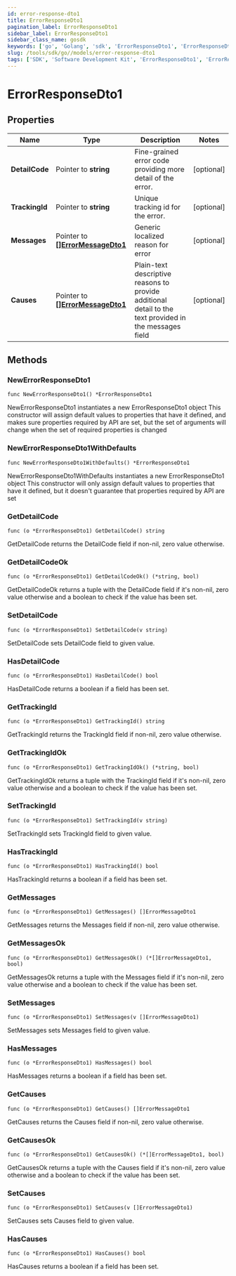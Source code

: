 ```yaml
---
id: error-response-dto1
title: ErrorResponseDto1
pagination_label: ErrorResponseDto1
sidebar_label: ErrorResponseDto1
sidebar_class_name: gosdk
keywords: ['go', 'Golang', 'sdk', 'ErrorResponseDto1', 'ErrorResponseDto1'] 
slug: /tools/sdk/go//models/error-response-dto1
tags: ['SDK', 'Software Development Kit', 'ErrorResponseDto1', 'ErrorResponseDto1']
---
```


# ErrorResponseDto1

## Properties

Name | Type | Description | Notes
------------ | ------------- | ------------- | -------------
**DetailCode** | Pointer to **string** | Fine-grained error code providing more detail of the error. | [optional] 
**TrackingId** | Pointer to **string** | Unique tracking id for the error. | [optional] 
**Messages** | Pointer to [**[]ErrorMessageDto1**](error-message-dto1) | Generic localized reason for error | [optional] 
**Causes** | Pointer to [**[]ErrorMessageDto1**](error-message-dto1) | Plain-text descriptive reasons to provide additional detail to the text provided in the messages field | [optional] 

## Methods

### NewErrorResponseDto1

`func NewErrorResponseDto1() *ErrorResponseDto1`

NewErrorResponseDto1 instantiates a new ErrorResponseDto1 object
This constructor will assign default values to properties that have it defined,
and makes sure properties required by API are set, but the set of arguments
will change when the set of required properties is changed

### NewErrorResponseDto1WithDefaults

`func NewErrorResponseDto1WithDefaults() *ErrorResponseDto1`

NewErrorResponseDto1WithDefaults instantiates a new ErrorResponseDto1 object
This constructor will only assign default values to properties that have it defined,
but it doesn't guarantee that properties required by API are set

### GetDetailCode

`func (o *ErrorResponseDto1) GetDetailCode() string`

GetDetailCode returns the DetailCode field if non-nil, zero value otherwise.

### GetDetailCodeOk

`func (o *ErrorResponseDto1) GetDetailCodeOk() (*string, bool)`

GetDetailCodeOk returns a tuple with the DetailCode field if it's non-nil, zero value otherwise
and a boolean to check if the value has been set.

### SetDetailCode

`func (o *ErrorResponseDto1) SetDetailCode(v string)`

SetDetailCode sets DetailCode field to given value.

### HasDetailCode

`func (o *ErrorResponseDto1) HasDetailCode() bool`

HasDetailCode returns a boolean if a field has been set.

### GetTrackingId

`func (o *ErrorResponseDto1) GetTrackingId() string`

GetTrackingId returns the TrackingId field if non-nil, zero value otherwise.

### GetTrackingIdOk

`func (o *ErrorResponseDto1) GetTrackingIdOk() (*string, bool)`

GetTrackingIdOk returns a tuple with the TrackingId field if it's non-nil, zero value otherwise
and a boolean to check if the value has been set.

### SetTrackingId

`func (o *ErrorResponseDto1) SetTrackingId(v string)`

SetTrackingId sets TrackingId field to given value.

### HasTrackingId

`func (o *ErrorResponseDto1) HasTrackingId() bool`

HasTrackingId returns a boolean if a field has been set.

### GetMessages

`func (o *ErrorResponseDto1) GetMessages() []ErrorMessageDto1`

GetMessages returns the Messages field if non-nil, zero value otherwise.

### GetMessagesOk

`func (o *ErrorResponseDto1) GetMessagesOk() (*[]ErrorMessageDto1, bool)`

GetMessagesOk returns a tuple with the Messages field if it's non-nil, zero value otherwise
and a boolean to check if the value has been set.

### SetMessages

`func (o *ErrorResponseDto1) SetMessages(v []ErrorMessageDto1)`

SetMessages sets Messages field to given value.

### HasMessages

`func (o *ErrorResponseDto1) HasMessages() bool`

HasMessages returns a boolean if a field has been set.

### GetCauses

`func (o *ErrorResponseDto1) GetCauses() []ErrorMessageDto1`

GetCauses returns the Causes field if non-nil, zero value otherwise.

### GetCausesOk

`func (o *ErrorResponseDto1) GetCausesOk() (*[]ErrorMessageDto1, bool)`

GetCausesOk returns a tuple with the Causes field if it's non-nil, zero value otherwise
and a boolean to check if the value has been set.

### SetCauses

`func (o *ErrorResponseDto1) SetCauses(v []ErrorMessageDto1)`

SetCauses sets Causes field to given value.

### HasCauses

`func (o *ErrorResponseDto1) HasCauses() bool`

HasCauses returns a boolean if a field has been set.


